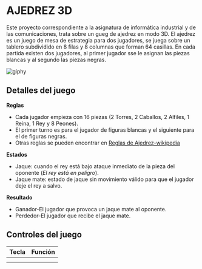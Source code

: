 # AJEDREZ 3D
Este proyecto correspondiente a la asignatura de informática industrial y de las comunicaciones, trata sobre un gueg de ajedrez en modo 3D.
El ajedrez es un juego de mesa de estrategia para dos jugadores, se juega sobre un tablero subdividido en 8 filas y 8 columnas que forman 64 casillas.
En cada partida existen dos jugadores, al primer jugador sse le asignan las piezas blancas y al segundo las piezas negras.



![giphy](https://user-images.githubusercontent.com/61022558/166662205-5d0c68c3-42f8-429c-86f7-e09494c2dcdd.gif)

## Detalles del juego

**Reglas**
- Cada jugador empieza con 16 piezas (2 Torres, 2 Caballos, 2 Alfiles, 1 Reina, 1 Rey y 8 Peones).
- El primer turno es para el jugador de figuras blancas y el siguiente para el de figuras negras.
- Otras reglas se pueden encontrar en [Reglas de Ajedrez-wikipedia](https://es.wikipedia.org/wiki/Leyes_del_ajedrez#Reglas)


**Estados**
- Jaque: cuando el rey está bajo ataque inmediato de la pieza del oponente (*El rey está en peligro*).
- Jaque mate: estado de jaque sin movimiento válido para que el jugador deje el rey a salvo.


**Resultado**
- Ganador-El jugador que provoca un jaque mate al oponente.
- Perdedor-El jugador que recibe el jaque mate.


## Controles del juego
| **Tecla**  | **Función** |
| ---      | ---       |
|  |         |
| |    |        |


